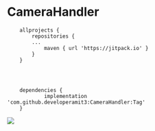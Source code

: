 # CameraHandler
  
 
   		allprojects {
	 		repositories {
			...
	  			maven { url 'https://jitpack.io' }
		 	}
	 	}
  
 
 
 
 		dependencies {
	        	implementation 'com.github.developeramit3:CameraHandler:Tag'
		}


[![](https://jitpack.io/v/developeramit3/CameraHandler.svg)](https://jitpack.io/#developeramit3/CameraHandler)
